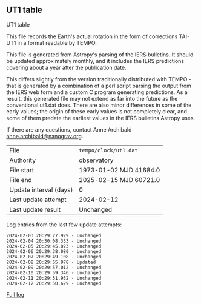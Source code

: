
## UT1 table

UT1 table

This file records the Earth's actual rotation in the form of
corrections TAI-UT1 in a format readable by TEMPO.

This file is generated from Astropy's parsing of the IERS
bulletins. It should be updated approximately monthly, and it
includes the IERS predictions covering about a year after the
publication date.

This differs slightly from the version traditionally distributed
with TEMPO - that is generated by a combination of a perl script
parsing the output from the IERS web form and a custom C program
generating predictions. As a result, this generated file may not
extend as far into the future as the conventional ut1.dat does.
There are also minor differences in some of the early values; the
origin of these early values is not completely clear, and some of
them predate the earliest values in the IERS bulletins Astropy uses.

If there are any questions, contact Anne Archibald
<anne.archibald@nanograv.org>.

|     |     |
|:--- |:--- |
| File | `tempo/clock/ut1.dat` |
| Authority | observatory |
| File start | 1973-01-02 MJD 41684.0 |
| File end | 2025-02-15 MJD 60721.0 |
| Update interval (days) | 0 |
| Last update attempt | 2024-02-12 |
| Last update result | Unchanged |

Log entries from the last few update attempts:
```
2024-02-03 20:29:27.929 - Unchanged
2024-02-04 20:30:08.333 - Unchanged
2024-02-05 20:29:45.023 - Unchanged
2024-02-06 20:29:38.080 - Unchanged
2024-02-07 20:29:49.108 - Unchanged
2024-02-08 20:29:55.978 - Updated
2024-02-09 20:29:57.012 - Unchanged
2024-02-10 20:29:59.346 - Unchanged
2024-02-11 20:29:51.932 - Unchanged
2024-02-12 20:29:50.629 - Unchanged
```
[Full log](https://raw.githubusercontent.com/ipta/pulsar-clock-corrections/main/log/tempo/clock/ut1.dat.log)
